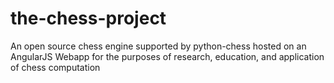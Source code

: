 # the-chess-project
An open source chess engine supported by python-chess hosted on an AngularJS Webapp for the purposes of research, education, and application of chess computation

